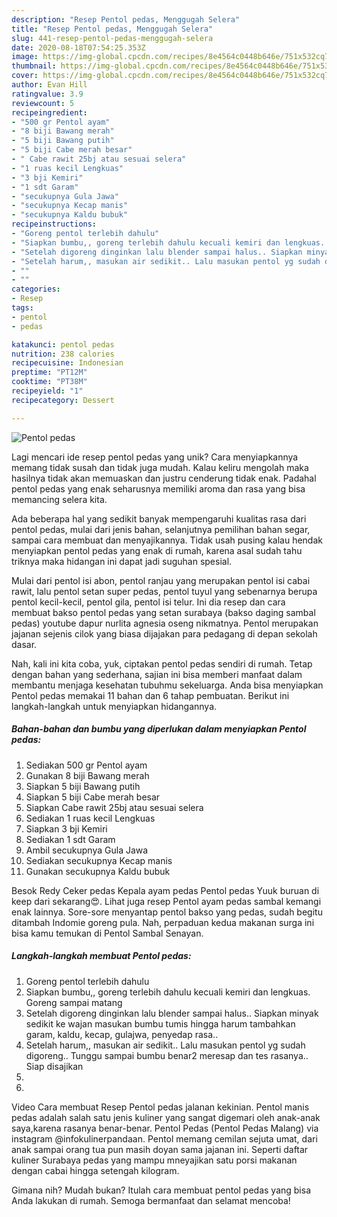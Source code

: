 ```yaml
---
description: "Resep Pentol pedas, Menggugah Selera"
title: "Resep Pentol pedas, Menggugah Selera"
slug: 441-resep-pentol-pedas-menggugah-selera
date: 2020-08-18T07:54:25.353Z
image: https://img-global.cpcdn.com/recipes/8e4564c0448b646e/751x532cq70/pentol-pedas-foto-resep-utama.jpg
thumbnail: https://img-global.cpcdn.com/recipes/8e4564c0448b646e/751x532cq70/pentol-pedas-foto-resep-utama.jpg
cover: https://img-global.cpcdn.com/recipes/8e4564c0448b646e/751x532cq70/pentol-pedas-foto-resep-utama.jpg
author: Evan Hill
ratingvalue: 3.9
reviewcount: 5
recipeingredient:
- "500 gr Pentol ayam"
- "8 biji Bawang merah"
- "5 biji Bawang putih"
- "5 biji Cabe merah besar"
- " Cabe rawit 25bj atau sesuai selera"
- "1 ruas kecil Lengkuas"
- "3 bji Kemiri"
- "1 sdt Garam"
- "secukupnya Gula Jawa"
- "secukupnya Kecap manis"
- "secukupnya Kaldu bubuk"
recipeinstructions:
- "Goreng pentol terlebih dahulu"
- "Siapkan bumbu,, goreng terlebih dahulu kecuali kemiri dan lengkuas. Goreng sampai matang"
- "Setelah digoreng dinginkan lalu blender sampai halus.. Siapkan minyak sedikit ke wajan masukan bumbu tumis hingga harum tambahkan garam, kaldu, kecap, gulajwa, penyedap rasa.."
- "Setelah harum,, masukan air sedikit.. Lalu masukan pentol yg sudah digoreng.. Tunggu sampai bumbu benar2 meresap dan tes rasanya.. Siap disajikan"
- ""
- ""
categories:
- Resep
tags:
- pentol
- pedas

katakunci: pentol pedas 
nutrition: 238 calories
recipecuisine: Indonesian
preptime: "PT12M"
cooktime: "PT38M"
recipeyield: "1"
recipecategory: Dessert

---
```



![Pentol pedas](https://img-global.cpcdn.com/recipes/8e4564c0448b646e/751x532cq70/pentol-pedas-foto-resep-utama.jpg)

Lagi mencari ide resep pentol pedas yang unik? Cara menyiapkannya memang tidak susah dan tidak juga mudah. Kalau keliru mengolah maka hasilnya tidak akan memuaskan dan justru cenderung tidak enak. Padahal pentol pedas yang enak seharusnya memiliki aroma dan rasa yang bisa memancing selera kita.

Ada beberapa hal yang sedikit banyak mempengaruhi kualitas rasa dari pentol pedas, mulai dari jenis bahan, selanjutnya pemilihan bahan segar, sampai cara membuat dan menyajikannya. Tidak usah pusing kalau hendak menyiapkan pentol pedas yang enak di rumah, karena asal sudah tahu triknya maka hidangan ini dapat jadi suguhan spesial.

Mulai dari pentol isi abon, pentol ranjau yang merupakan pentol isi cabai rawit, lalu pentol setan super pedas, pentol tuyul yang sebenarnya berupa pentol kecil-kecil, pentol gila, pentol isi telur. Ini dia resep dan cara membuat bakso pentol pedas yang setan surabaya (bakso daging sambal pedas) youtube dapur nurlita agnesia oseng nikmatnya. Pentol merupakan jajanan sejenis cilok yang biasa dijajakan para pedagang di depan sekolah dasar.


Nah, kali ini kita coba, yuk, ciptakan pentol pedas sendiri di rumah. Tetap dengan bahan yang sederhana, sajian ini bisa memberi manfaat dalam membantu menjaga kesehatan tubuhmu sekeluarga. Anda bisa menyiapkan Pentol pedas memakai 11 bahan dan 6 tahap pembuatan. Berikut ini langkah-langkah untuk menyiapkan hidangannya.

<!--inarticleads1-->

##### Bahan-bahan dan bumbu yang diperlukan dalam menyiapkan Pentol pedas:

1. Sediakan 500 gr Pentol ayam
1. Gunakan 8 biji Bawang merah
1. Siapkan 5 biji Bawang putih
1. Siapkan 5 biji Cabe merah besar
1. Siapkan  Cabe rawit 25bj atau sesuai selera
1. Sediakan 1 ruas kecil Lengkuas
1. Siapkan 3 bji Kemiri
1. Sediakan 1 sdt Garam
1. Ambil secukupnya Gula Jawa
1. Sediakan secukupnya Kecap manis
1. Gunakan secukupnya Kaldu bubuk


Besok Redy Ceker pedas Kepala ayam pedas Pentol pedas Yuuk buruan di keep dari sekarang😍. Lihat juga resep Pentol ayam pedas sambal kemangi enak lainnya. Sore-sore menyantap pentol bakso yang pedas, sudah begitu ditambah Indomie goreng pula. Nah, perpaduan kedua makanan surga ini bisa kamu temukan di Pentol Sambal Senayan. 

<!--inarticleads2-->

##### Langkah-langkah membuat Pentol pedas:

1. Goreng pentol terlebih dahulu
1. Siapkan bumbu,, goreng terlebih dahulu kecuali kemiri dan lengkuas. Goreng sampai matang
1. Setelah digoreng dinginkan lalu blender sampai halus.. Siapkan minyak sedikit ke wajan masukan bumbu tumis hingga harum tambahkan garam, kaldu, kecap, gulajwa, penyedap rasa..
1. Setelah harum,, masukan air sedikit.. Lalu masukan pentol yg sudah digoreng.. Tunggu sampai bumbu benar2 meresap dan tes rasanya.. Siap disajikan
1. 
1. 


Video Cara membuat Resep Pentol pedas jalanan kekinian. Pentol manis pedas adalah salah satu jenis kuliner yang sangat digemari oleh anak-anak saya,karena rasanya benar-benar. Pentol Pedas (Pentol Pedas Malang) via instagram @infokulinerpandaan. Pentol memang cemilan sejuta umat, dari anak sampai orang tua pun masih doyan sama jajanan ini. Seperti daftar kuliner Surabaya pedas yang mampu mneyajikan satu porsi makanan dengan cabai hingga setengah kilogram. 

Gimana nih? Mudah bukan? Itulah cara membuat pentol pedas yang bisa Anda lakukan di rumah. Semoga bermanfaat dan selamat mencoba!
